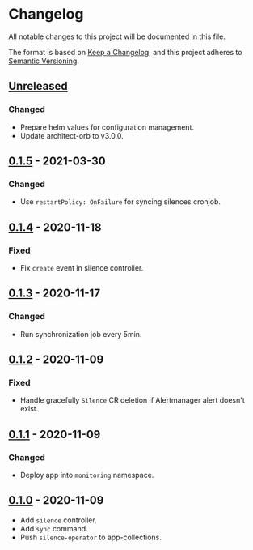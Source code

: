 # Changelog

All notable changes to this project will be documented in this file.

The format is based on [Keep a Changelog](https://keepachangelog.com/en/1.0.0/),
and this project adheres to [Semantic Versioning](https://semver.org/spec/v2.0.0.html).

## [Unreleased]

### Changed

- Prepare helm values for configuration management.
- Update architect-orb to v3.0.0.

## [0.1.5] - 2021-03-30

### Changed

- Use `restartPolicy: OnFailure` for syncing silences cronjob.

## [0.1.4] - 2020-11-18

### Fixed

- Fix `create` event in silence controller.

## [0.1.3] - 2020-11-17

### Changed

- Run synchronization job every 5min.

## [0.1.2] - 2020-11-09

### Fixed

- Handle gracefully `Silence` CR deletion if Alertmanager alert doesn't exist.

## [0.1.1] - 2020-11-09

### Changed

- Deploy app into `monitoring` namespace.

## [0.1.0] - 2020-11-09

- Add `silence` controller.
- Add `sync` command.
- Push `silence-operator` to app-collections.

[Unreleased]: https://github.com/giantswarm/silence-operator/compare/v0.1.5...HEAD
[0.1.5]: https://github.com/giantswarm/silence-operator/compare/v0.1.4...v0.1.5
[0.1.4]: https://github.com/giantswarm/silence-operator/compare/v0.1.3...v0.1.4
[0.1.3]: https://github.com/giantswarm/silence-operator/compare/v0.1.2...v0.1.3
[0.1.2]: https://github.com/giantswarm/silence-operator/compare/v0.1.1...v0.1.2
[0.1.1]: https://github.com/giantswarm/silence-operator/compare/v0.1.0...v0.1.1
[0.1.0]: https://github.com/giantswarm/silence-operator/releases/tag/v0.1.0
